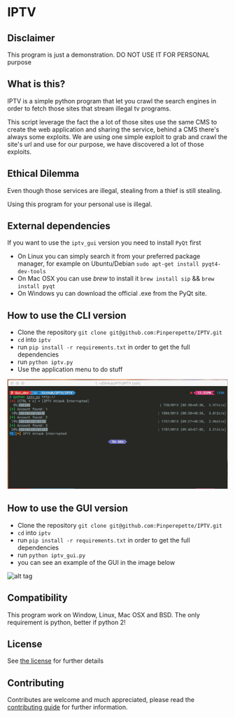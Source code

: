 # IPTV

## Disclaimer

   This program is just a demonstration. DO NOT USE IT FOR PERSONAL purpose

## What is this?

IPTV is a simple python program that let you crawl the search engines
in order to fetch those sites that stream illegal tv programs.

This script leverage the fact the a lot of those sites use the same
CMS to create the web application and sharing the service, behind a CMS there's
always some exploits.
We are using one simple exploit to grab and crawl the site's url and use for our
purpose, we have discovered a lot of those exploits.

## Ethical Dilemma

Even though those services are illegal, stealing from a thief is still stealing.

Using this program for your personal use is illegal.

## External dependencies

If you want to use the `iptv_gui` version you need to install `PyQt` first

* On Linux you can simply search it from your preferred package manager, for example
on Ubuntu/Debian `sudo apt-get install pyqt4-dev-tools`
* On Mac OSX you can use *brew* to install it `brew install sip` && `brew install pyqt`
* On Windows yu can download the official .exe from the PyQt site.

## How to use the CLI version

* Clone the repository `git clone git@github.com:Pinperepette/IPTV.git`
* `cd` into `iptv`
* run `pip install -r requirements.txt` in order to get the full dependencies
* run `python iptv.py`
* Use the application menu to do stuff

![alt tag](screenshot/cli.png)

## How to use the GUI version

* Clone the repository `git clone git@github.com:Pinperepette/IPTV.git`
* `cd` into `iptv`
* run `pip install -r requirements.txt` in order to get the full dependencies
* run `python iptv_gui.py`
* you can see an example of the GUI in the image below

![alt tag](screenshot/cli.jpg)

## Compatibility

This program work on Window, Linux, Mac OSX and BSD. The only requirement is
python, better if python 2!

## License

See [the license](LICENSE) for further details

## Contributing

Contributes are welcome and much appreciated, please read the [contributing guide](CONTRIBUTING.md) for further information.
